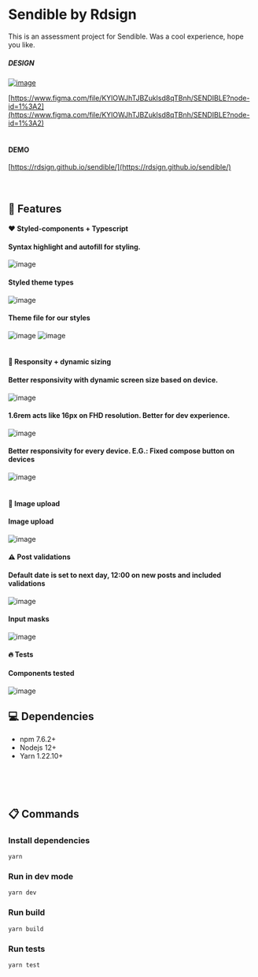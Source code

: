 # Sendible by Rdsign

This is an assessment project for Sendible. Was a cool experience, hope you like.
<br>

##### DESIGN

[![image](public/prototype.png)](https://www.figma.com/file/KYlOWJhTJBZuklsd8qTBnh/SENDIBLE?node-id=1%3A2)
<br>

[https://www.figma.com/file/KYlOWJhTJBZuklsd8qTBnh/SENDIBLE?node-id=1%3A2](https://www.figma.com/file/KYlOWJhTJBZuklsd8qTBnh/SENDIBLE?node-id=1%3A2)
<br>
<br>

#### DEMO

[https://rdsign.github.io/sendible/](https://rdsign.github.io/sendible/)
<br /> 
<br /> 
<br /> 


## :rocket: Features

#### :heart: Styled-components + Typescript

#### Syntax highlight and autofill for styling.
![image](public/rd_syntax_highlight.png)
<br>

#### Styled theme types
![image](public/rd_styled.png)
<br>

#### Theme file for our styles
![image](public/rd_theme.png)
![image](public/rd_styles.png)
<br>
<br>

#### :muscle: Responsity + dynamic sizing

#### Better responsivity with dynamic screen size based on device.
![image](public/rd_responsivity.png)
<br>

#### 1.6rem acts like 16px on FHD resolution. Better for dev experience.
![image](public/rd_figma.png)
<br>

#### Better responsivity for every device. E.G.: Fixed compose button on devices
![image](public/rd_devices.png)
<br>
<br>

#### :file_folder: Image upload

#### Image upload
![image](public/rd_image_upload.png)
<br>

#### :warning: Post validations

#### Default date is set to next day, 12:00 on new posts and included validations
![image](public/rd_validations.png)
<br>

#### Input masks
![image](public/rd_masks.png)
<br>

#### :fire: Tests

#### Components tested
![image](public/rd_test.png)
<br>

## :computer: Dependencies

-   npm 7.6.2+
-   Nodejs 12+
-   Yarn 1.22.10+

<br>
<br>
<br>

## :clipboard: Commands

### Install dependencies

```
yarn
```

### Run in dev mode

```
yarn dev
```

### Run build

```
yarn build
```

### Run tests

```
yarn test
```
